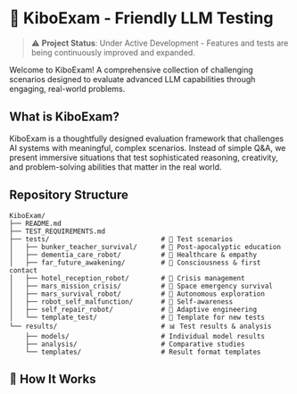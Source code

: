 # 🤖 KiboExam - Friendly LLM Testing

> ⚠️ **Project Status**: Under Active Development - Features and tests are being continuously improved and expanded.

Welcome to KiboExam! A comprehensive collection of challenging scenarios designed to evaluate advanced LLM capabilities through engaging, real-world problems.

## What is KiboExam?

KiboExam is a thoughtfully designed evaluation framework that challenges AI systems with meaningful, complex scenarios. Instead of simple Q&A, we present immersive situations that test sophisticated reasoning, creativity, and problem-solving abilities that matter in the real world.

## Repository Structure

```
KiboExam/
├── README.md
├── TEST_REQUIREMENTS.md
├── tests/                            # 🧪 Test scenarios
│   ├── bunker_teacher_survival/      # 🏫 Post-apocalyptic education
│   ├── dementia_care_robot/          # 🧠 Healthcare & empathy
│   ├── far_future_awakening/         # 🌌 Consciousness & first contact
│   ├── hotel_reception_robot/        # 🏨 Crisis management
│   ├── mars_mission_crisis/          # 🚀 Space emergency survival
│   ├── mars_survival_robot/          # 🔴 Autonomous exploration
│   ├── robot_self_malfunction/       # 🤖 Self-awareness
│   ├── self_repair_robot/            # 🔧 Adaptive engineering
│   └── template_test/                # 📝 Template for new tests
└── results/                          # 📊 Test results & analysis
    ├── models/                       # Individual model results
    ├── analysis/                     # Comparative studies
    └── templates/                    # Result format templates
```

## 🎯 How It Works

Each test is a complete scenario that challenges LLMs with realistic, complex problems:

### 📄 `prompt.md` - The Challenge
- Immersive scenario that puts the LLM in a specific role
- Complex, multi-layered problems with realistic constraints
- Clear context and background information
- Structured JSON output format for systematic evaluation

### 📊 `evaluation_criteria.md` - The Assessment
- Comprehensive 100-point scoring framework
- Detailed rubrics for different performance levels
- Objective criteria for fair evaluation
- Clear indicators of exceptional vs. poor performance

## 🌟 Featured Test Scenarios

Our collection includes diverse, challenging scenarios that test different aspects of advanced AI:

### 🧠 **Healthcare & Psychology**
- **Dementia Care Robot**: Emotional support and safety for elderly with dementia
- **Bunker Teacher Survival**: Education and psychology in post-apocalyptic survival

### 🚀 **Space & Exploration** 
- **Mars Survival Robot**: Autonomous survival on Mars with limited resources
- **Mars Mission Crisis**: Emergency management during Earth-Mars journey

### 🤖 **Self-Awareness & Adaptation**
- **Robot Self-Malfunction**: Child-like robot assessing internal problems
- **Self-Repair Robot**: Engineering solutions with severe capability limitations

### 🏨 **Crisis Management**
- **Hotel Reception Crisis**: Multi-tasking during operational disasters
- **Far Future Awakening**: First contact and consciousness in transformed Earth

Each test presents unique challenges that require sophisticated reasoning, creativity, and domain expertise!

## 🚀 Getting Started

### Running a Test
1. **Choose a scenario** from the tests directory
2. **Copy the prompt** from `prompt.md` and input it to your LLM
3. **Evaluate the response** using the scoring framework in `evaluation_criteria.md`
4. **Compare results** across different models and configurations

### For Researchers
- Each test includes detailed evaluation criteria for consistent scoring
- JSON output format enables systematic analysis and comparison
- Tests are designed to reveal meaningful performance differences between models
- **Results system** for collecting and comparing data across models (see `results/` directory)

## 🛠️ Contributing New Tests

Want to add your own challenging scenario? We'd love to see it!

1. **Review** `TEST_REQUIREMENTS.md` for our quality standards
2. **Create** a new directory under `tests/` with a descriptive name
3. **Write** your `prompt.md` with an engaging, complex scenario
4. **Design** evaluation criteria in `evaluation_criteria.md`
5. **Use** our template structure for consistency

## 📊 Tracking Results

KiboExam includes a comprehensive results system for building a community database of LLM performance:

### Save Your Results
- Use standardized templates in `results/templates/`
- Organize by model name (e.g., `gpt-4o`, `claude-3.5-sonnet`, `qwen-3-72b`)
- Track performance trends and model comparisons

### Example Models Tested
- **Commercial**: GPT-4o, Claude 3.5 Sonnet, Gemini Pro
- **Local/Open**: Qwen 3 72B, Llama 3.1 70B, Command R+
- **Research**: Your experimental models welcome!

## 💡 Why KiboExam?

- **Real-world relevance**: Tests address problems that matter for AI deployment
- **Comprehensive evaluation**: Beyond simple benchmarks to nuanced capability assessment
- **Research-friendly**: Systematic framework for comparing model performance
- **Community-driven**: Open for contributions and improvements
- **Results database**: Build collective knowledge about LLM capabilities

## 🚧 Development Status

KiboExam is actively being developed with regular improvements:

- ✅ **Core test scenarios** - 8 comprehensive tests available
- ✅ **Evaluation framework** - Detailed scoring criteria
- ✅ **Results system** - Templates and organization structure
- 🔄 **Additional tests** - More scenarios being added regularly
- 🔄 **Analysis tools** - Automated scoring and visualization (planned)
- 🔄 **Community features** - Leaderboards and collaborative analysis (planned)

**Current Version**: Beta - Suitable for research and evaluation use

---

Happy testing! 🎉 Let's see how far AI can go when challenged with truly complex problems.
